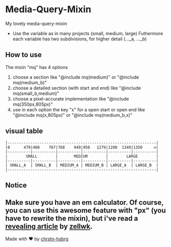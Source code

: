 # Media-Query-Mixin
My lovely media-query-mixin
* Use the variable as in many projects (small, medium, large)
  Futhermore each variable has two subdivisions, for higher detail (…_a, …_b)
## How to use
The mixin "mq" has 4 options
1. choose a section like "@include mq(medium)" or "@include mq(medium_b)"
2. choose a detailed section (with start and end) like "@include mq(small_b,medium)"
3. choose a pixel-accurate implementation like "@include mq(350px,805px)"
4. use in each option the key "x" for a open start or open end like "@include mq(x,805px)" or "@include mq(medium_b,x)"
## visual table
```
|-----------------------------------------------------------------|
|0      479|480    767|768    949|950   1279|1280  1349|1350     ∞|
|----------|----------|----------|----------|----------|----------|
|        SMALL        |       MEDIUM        |        LARGE        |
|----------|----------|----------|----------|----------|----------|
| SMALL_A  | SMALL_B  | MEDIUM_A | MEDIUM_B | LARGE_A  | LARGE_B  |
|-----------------------------------------------------------------|
```
## Notice
Make sure you have an em calculator. Of course, you can use this awesome feature with "px" (you have to rewrite the mixin), but i've read a [revealing article](https://zellwk.com/blog/media-query-units/) by [zellwk](https://github.com/zellwk).
------------------
Made with ♥ by [chrstn-hsbrg](https://github.com/chrstn-hsbrg)
